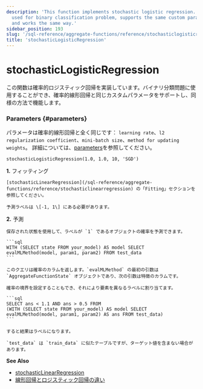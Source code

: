 ```yaml
---
description: 'This function implements stochastic logistic regression. It can be
  used for binary classification problem, supports the same custom parameters as stochasticLinearRegression
  and works the same way.'
sidebar_position: 193
slug: '/sql-reference/aggregate-functions/reference/stochasticlogisticregression'
title: 'stochasticLogisticRegression'
---
```





# stochasticLogisticRegression

この関数は確率的ロジスティック回帰を実装しています。バイナリ分類問題に使用することができ、確率的線形回帰と同じカスタムパラメータをサポートし、同様の方法で機能します。

### Parameters {#parameters}

パラメータは確率的線形回帰と全く同じです：
`learning rate`、`l2 regularization coefficient`、`mini-batch size`、`method for updating weights`。
詳細については、[parameters](../reference/stochasticlinearregression.md/#parameters)を参照してください。

```text
stochasticLogisticRegression(1.0, 1.0, 10, 'SGD')
```

**1.** フィッティング

<!-- -->

    [stochasticLinearRegression](/sql-reference/aggregate-functions/reference/stochasticlinearregression) の「Fitting」セクションを参照してください。

    予測ラベルは \[-1, 1\] にある必要があります。

**2.** 予測

<!-- -->

    保存された状態を使用して、ラベルが `1` であるオブジェクトの確率を予測できます。

    ```sql
    WITH (SELECT state FROM your_model) AS model SELECT
    evalMLMethod(model, param1, param2) FROM test_data
    ```

    このクエリは確率のカラムを返します。`evalMLMethod` の最初の引数は `AggregateFunctionState` オブジェクトであり、次の引数は特徴のカラムです。

    確率の境界を設定することもでき、それにより要素を異なるラベルに割り当てます。

    ```sql
    SELECT ans < 1.1 AND ans > 0.5 FROM
    (WITH (SELECT state FROM your_model) AS model SELECT
    evalMLMethod(model, param1, param2) AS ans FROM test_data)
    ```

    すると結果はラベルになります。

    `test_data` は `train_data` に似たテーブルですが、ターゲット値を含まない場合があります。

**See Also**

- [stochasticLinearRegression](/sql-reference/aggregate-functions/reference/stochasticlogisticregression)
- [線形回帰とロジスティック回帰の違い](https://stackoverflow.com/questions/12146914/what-is-the-difference-between-linear-regression-and-logistic-regression)
